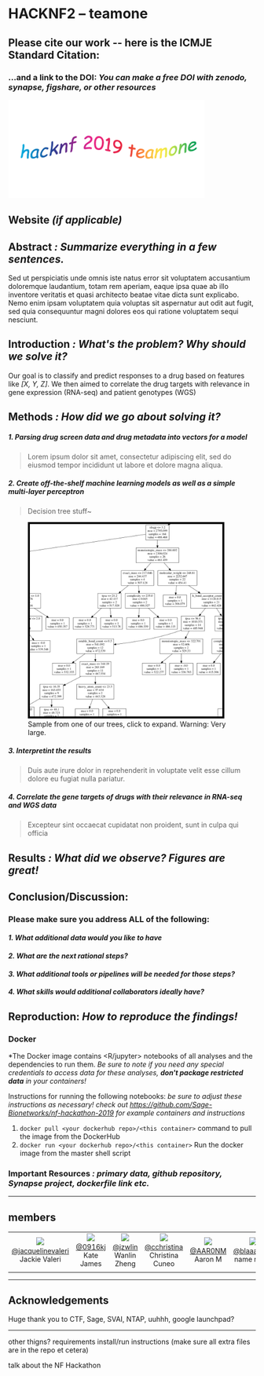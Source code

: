 # HACKNF2 – teamone


## Please cite our work -- here is the ICMJE Standard Citation:

### ...and a link to the DOI: *You can make a free DOI with zenodo, synapse, figshare, or other resources <link>*

<!-- ## Awesome Logo *(if applicable)* -->

<img src="./static/images/templogo.png">

## Website *(if applicable)*


## Abstract *: Summarize everything in a few sentences.* 

Sed ut perspiciatis unde omnis iste natus error sit voluptatem accusantium doloremque laudantium, totam rem aperiam, eaque ipsa quae ab illo inventore veritatis et quasi architecto beatae vitae dicta sunt explicabo. Nemo enim ipsam voluptatem quia voluptas sit aspernatur aut odit aut fugit, sed quia consequuntur magni dolores eos qui ratione voluptatem sequi nesciunt. 



## Introduction *: What's the problem? Why should we solve it?*

Our goal is to classify and predict responses to a drug based on features like _[X, Y, Z]_. We then aimed to correlate the drug targets with relevance in gene expression (RNA-seq) and patient genotypes (WGS) 

## Methods *: How did we go about solving it?*


##### 1. Parsing drug screen data and drug metadata into vectors for a model
>Lorem ipsum dolor sit amet, consectetur adipiscing elit, sed do eiusmod tempor incididunt ut labore et dolore magna aliqua. 



##### 2. Create off-the-shelf machine learning models as well as a simple multi-layer perceptron
>Decision tree stuff~

<figure>
<a href="./static/images/tree1.png"><img width=400 src="./static/images/tree1crop.png"></a>
  <figcaption>Sample from one of our trees, click to expand. Warning: Very large.</figcaption>
</figure>

##### 3. Interpretint the results
>Duis aute irure dolor in reprehenderit in voluptate velit esse cillum dolore eu fugiat nulla pariatur. 

##### 4. Correlate the gene targets of drugs with their relevance in RNA-seq and WGS data 
>Excepteur sint occaecat cupidatat non proident, sunt in culpa qui officia 

## Results *: What did we observe? Figures are great!*

## Conclusion/Discussion: 

### Please make sure you address ALL of the following:

#### *1. What additional data would you like to have*

#### *2. What are the next rational steps?* 

#### *3. What additional tools or pipelines will be needed for those steps?*

#### *4. What skills would additional collaborators ideally have?*

## Reproduction: *How to reproduce the findings!*

### Docker

*The Docker image contains <R/jupyter> notebooks of all analyses and the dependencies to run them. *Be sure to note if you need any special credentials to access data for these analyses, **don't package restricted data** in your containers!*

Instructions for running the following notebooks: *be sure to adjust these instructions as necessary! check out https://github.com/Sage-Bionetworks/nf-hackathon-2019 for example containers and instructions*

1. `docker pull <your dockerhub repo>/<this container>` command to pull the image from the DockerHub
2. `docker run <your dockerhub repo>/<this container>` Run the docker image from the master shell script

### Important Resources *: primary data, github repository, Synapse project, dockerfile link etc.*


---
## members

|   |   |   |   |   |   |
|:------:|:------:|:------:|:------:|:-------:|:------:|
|<a href="https://github.com/jacquelinevaleri"><img width=80 src="https://avatars2.githubusercontent.com/u/48304084?s=460&v=4"><br>@jacquelinevaleri</a> <br> Jackie Valeri |<a href="https://github.com/0916kj"><img width=80 src ="https://avatars3.githubusercontent.com/u/41515657?s=460&v=4"><br> @0916kj </a> <br> Kate James |<a href="https://github.com/jzwlin"><img width=80 src="https://avatars2.githubusercontent.com/u/21243979?s=460&v=4"> <br>@jzwlin </a> <br> Wanlin Zheng|<a href="https://github.com/cchristina"> <img width=80 src="https://avatars0.githubusercontent.com/u/3009984?s=460&v=4"> <br>@cchristina </a><br> Christina Cuneo |<a href=""><img width=80 src="https://image.shutterstock.com/image-vector/user-account-profile-circle-flat-260nw-467503004.jpg"> <br> @AAR0NM </a><br> Aaron M |<a href=""><img width=80 src="https://image.shutterstock.com/image-vector/user-account-profile-circle-flat-260nw-467503004.jpg"> <br> @blaaaaaah </a><br> name name |
|   |   |   |   |   |   |



---

<!-- ##   What is Neurofibromatosis? 

Neurofibromatosis is a set of three genetic conditions that cause tumors to grow throughout the body. It is automsomal dominant, though about half of all cases occur due to a random mutation.

__NF1__  
* Occurrs in about 1:3000 births  
    * most common genetic predisposition to neurological problems  
* Commonly diagnosed in early childhood or infancy   
* Characteristics (from CTF.org)
    * café-au-lait spots
    * neurofibromas (cutaneous, subcutaneous, plexiform)
    * scoliosis
    * learning disabilities and cognitive differences
    * larger head circumference
    * delayed or early puberty
    * shorter than average
    * optic gliomas
    * bone deformaties
    * cosmetic concerns
    * high blood pressure  
* The affects on an individual can vary wildly, even amongst identical twins! 


__NF2__  
* (info also from ctf.org)
* about 1:25000 worldwide
* characterized by the growth of vestibular schwannomas on the nerve that connects sound and balance information between the ears and bran
* common signs/symptoms
    * tinnitus
    * hearing loss
    * balance issues
    * facial weakness
    * brain and cranial nerve damage
    * swallowing difficulties
    * seizures
    * vision loss
    * balance and mobilitoy loss 


__Schwannomatosis__ (sp?)  
(all from ctf again)
* about 1:40000
* only recently identified
* characterized by the development of schwannomas, usually on spinal and peripheral nerves
    * schwannomas are abnormal growth of Schwann cells which are insulators to nerves (?????)
* common signs
    * numbness, tingling
    * weakness, including favial weakness
    * bowel and urinary dysfunction
    * vision changes
    * headaches 

---

## About the drug study

**this is directly from the page, not in my own words at all**  
To generate this data, we combined compound/drug screens from multiple different projects, representative of about 1.3 million compound-concentration-cell line combinations (some of which are combination experiments, where a mixture of 2 compounds are tested). We then ran these data through a common pipeline to generate summary statistics for each compound-cell line experiment. -->



<!-- ## tech stack

--- -->


## Acknowledgements

Huge thank you to CTF, Sage,  SVAI, NTAP, uuhhh, google launchpad?




---
other thigns?
requirements 
install/run instructions (make sure all extra files are in the repo et cetera)

talk about the NF Hackathon